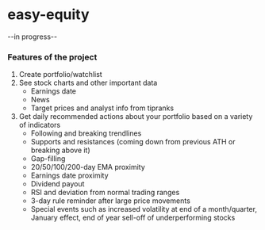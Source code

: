 # easy-equity

--in progress--

### Features of the project

1. Create portfolio/watchlist
2. See stock charts and other important data
   + Earnings date
   + News
   + Target prices and analyst info from tipranks
3. Get daily recommended actions about your portfolio based on a variety of indicators
   + Following and breaking trendlines
   + Supports and resistances (coming down from previous ATH or breaking above it)
   + Gap-filling
   + 20/50/100/200-day EMA proximity
   + Earnings date proximity
   + Dividend payout
   + RSI and deviation from normal trading ranges
   + 3-day rule reminder after large price movements
   + Special events such as increased volatility at end of a month/quarter, January effect, end of year sell-off of     underperforming stocks


